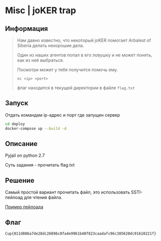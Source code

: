# Misc | joKER trap

## Информация

> Нам давно известно, что некоторый joKER помогает Arbalest of Siberia делать нехорошие дела.
> 
> Один из наших агентов попал в его ловушку и не может понять, как из неё выбраться.
> 
> Посмотри может у тебя получится помочь ему.
> 
> `nc <ip> <port>`
>
> флаг находится в текущей директории в файле `flag.txt`


## Запуск

Отдать командам ip-адрес и порт где запущен сервер

```sh
cd deploy
docker-compose up --build -d
```


## Описание

Pyjail on python 2.7 

Суть задания - прочитать flag.txt


## Решение

Самый простой вариант прочитать файл, это использовать SSTI-пейлоад для чтения файла.

[Пример пейлоада](solve/payload.txt)

## Флаг

`Cup{011d886a7de28dc26896c8fa4e9961b48f823caadafc96c385620dc91610221f}`
